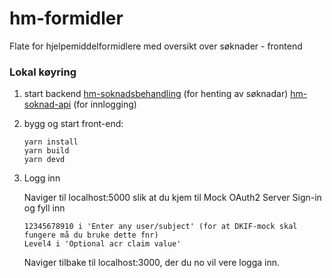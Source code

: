 # hm-formidler

Flate for hjelpemiddelformidlere med oversikt over søknader - frontend

### Lokal køyring

1. start backend
    [hm-soknadsbehandling](https://github.com/navikt/hm-soknadnadsbehandling) (for henting av søknadar)
    [hm-soknad-api](https://github.com/navikt/hm-soknad-api) (for innlogging)

2. bygg og start front-end:

    ```
    yarn install
    yarn build
    yarn devd
    ```
3. Logg inn

    Naviger til localhost:5000 slik at du kjem til Mock OAuth2 Server Sign-in og fyll inn
    ```
    12345678910 i 'Enter any user/subject' (for at DKIF-mock skal fungere må du bruke dette fnr)
    Level4 i 'Optional acr claim value'
    ```
    Naviger tilbake til localhost:3000, der du no vil vere logga inn.
